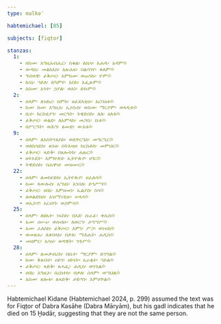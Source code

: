 ```yaml
---
type: malkəʾ

habtemichael: [85]

subjects: [fiqtor]

stanzas:
  1:
    - በስመ፡ እግዚአብሔር፡ ስቁል፡ ለቤዛ፡ አሐዱ፡ አዳም፨
    - ውዳሴ፡ መልክእከ፡ እጽሐፍ፡ በልሳንየ፡ ቀለም፨
    - ግብጻዊ፡ ፊቅጦር፡ እምከመ፡ ወጠንኩ፡ ዮም፨
    - ኩነኒ፡ ኀይለ፡ ድካምየ፡ እስከ፡ እፌጽም፨
    - እስመ፡ አንተ፡ ኃያል፡ ወአነ፡ ድኩም፨
  2:
    - ሰላም፡ ለዝክረ፡ ስምከ፡ ዘፊደላቲሁ፡ አርባዕቱ፨
    - ከመ፡ ስመ፡ እግዚእ፡ ኢየሱስ፡ ወስመ፡ ማርያም፡ ወላዲቱ፨
    - ቤተ፡ ክርስቲያን፡ መርዓት፡ ትዌድሰከ፡ ለለ፡ ዕለቱ፨
    - ፊቅጦር፡ ወልድ፡ ለአምላክ፡ መጋቤ፡ ቤቱ፨
    - በሥርዓት፡ ወሕግ፡ ፅሙድ፡ ውእቱ፨
  9:
    - ሰላም፡ ለእስትንፋስከ፡ ወለጕርዔከ፡ መዓርዒር፨
    - ወለክሳድከ፡ ጽኑዕ፡ በትእዛዘ፡ ክርስቶስ፡ መምህር፨
    - ፊቅጦር፡ ጻድቅ፡ በጸሎትከ፡ ሐጹር፨
    - ዘተኦደት፡ እምኵለሄ፡ ኢትዮጵያ፡ ሀገር፨
    - ትዌድሰከ፡ በሐዋዝ፡ መዝሙር፨
  22:
    - ሰላም፡ ለመከየድከ፡ ኢትዮጵያ፡ ዘፈለሳ፨
    - ከመ፡ ጳውሎስ፡ አሣዕነ፡ እንበለ፡ ይኅሥሣ፨
    - ፊቅጦር፡ ሀበኒ፡ እምዘመነ፡ ኤልያስ፡ ስሳ፨
    - ለወልድከሰ፡ አዝማናቲሁ፡ ሠላሳ፨
    - ወኢኮኖ፡ አርብዓ፡ ወኃምሳ፨
  25:
    - ሰላም፡ ለፀአተ፡ ነፍስከ፡ በእደ፡ ሱራፊ፡ ቀሲስ፨
    - አመ፡ ዐሡሩ፡ ወሰብዑ፡ ለወርኀ፡ ታኅሣሥ፨
    - አመ፡ ፈለስከ፡ ፊቅጦር፡ እምነ፡ ሥጋ፡ ወነፍስ፨
    - ወመጽኡ፡ ለቀበላከ፡ በቃለ፡ ማሕሌት፡ ሐዲስ፨
    - መዘምር፡ አሳፍ፡ ወዳዊት፡ ንጉሥ፨
  28:
    - ሰላም፡ ለመቃብሪከ፡ በቤተ፡ ማርያም፡ ድንግል፨
    - ከመ፡ ቅጽበተ፡ ዐይን፡ ዘኮነት፡ አራቂተ፡ ኀይል፨
    - ፊቅጦር፡ ጻድቅ፡ ጸሓፌ፡ ሐዲስ፡ ወንጌል፨
    - ሀበኒ፡ እግዚኦ፡ በረከተከ፡ በቃለ፡ ሰላም፡ ወሣህል፨
    - እስመ፡ ጸሎቱ፡ ለጻድቅ፡ ታድኅን፡ እምሀጕል፨
---
```

Habtemichael Kidane (Habtemichael 2024, p. 299) assumed the text was for Fiqṭor of Dabra Kəsāhe (Dabra Māryām), but his gadl indicates that he died on 15 Ḫǝdār, suggesting that they are not the same person.